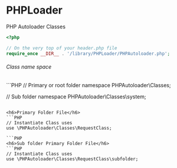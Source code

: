 # PHPLoader
PHP Autoloader Classes 

```PHP
<?php 

// On the very top of your header.php file
require_once __DIR__ . '/library/PHPLoader/PHPAutoloader.php';

```
<h6>Class name space</h6>
```PHP
// Primary or root folder
namespace PHPAutoloader\Classes;

// Sub folder
namespace PHPAutoloader\Classes\system;

```

<h6>Primary Folder File</h6>
```PHP
// Instantiate Class uses
use \PHPAutoloader\Classes\RequestClass;

```PHP
<h6>Sub folder Primary Folder File</h6>
```PHP
// Instantiate Class uses
use \PHPAutoloader\Classes\RequestClass\subfolder;

```

